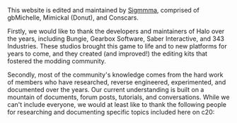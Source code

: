 This website is edited and maintained by [Sigmmma][], comprised of gbMichelle, Mimickal (Donut), and Conscars.

Firstly, we would like to thank the developers and maintainers of Halo over the years, including Bungie, Gearbox Software, Saber Interactive, and 343 Industries. These studios brought this game to life and to new platforms for years to come, and they created (and improved!) the editing kits that fostered the modding community.

Secondly, most of the community's knowledge comes from the hard work of members who have researched, reverse engineered, experimented, and documented over the years. Our current understanding is built on a mountain of documents, forum posts, tutorials, and conversations. While we can't include everyone, we would at least like to thank the following people for researching and documenting specific topics included here on c20:

[sigmmma]: https://github.com/Sigmmma
